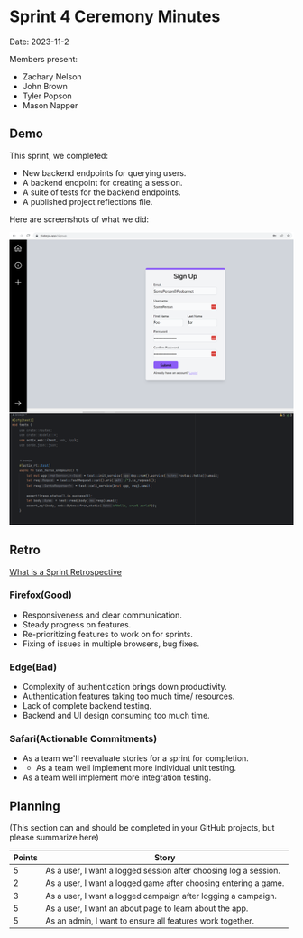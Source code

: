 # Sprint 4 Ceremony Minutes
  
Date: 2023-11-2

Members present:

* Zachary Nelson
* John Brown
* Tyler Popson
* Mason Napper
  
## Demo

This sprint, we completed:

* New backend endpoints for querying users.
* A backend endpoint for creating a session.
* A suite of tests for the backend endpoints. 
* A published project reflections file.


Here are screenshots of what we did:

![Signup form](images/Homepage1.PNG)
![Test Code](images/TestCreated.PNG)
## Retro

[What is a Sprint Retrospective](https://www.scrum.org/resources/what-is-a-sprint-retrospective)

### Firefox(Good)
* Responsiveness and clear communication.
* Steady progress on features.
* Re-prioritizing features to work on for sprints.
* Fixing of issues in multiple browsers, bug fixes.

### Edge(Bad)

* Complexity of authentication brings down productivity.
* Authentication features taking too much time/ resources.
* Lack of complete backend testing.
* Backend and UI design consuming too much time.

### Safari(Actionable Commitments)

* As a team we'll reevaluate stories for a sprint for completion.
* * As a team well implement more individual unit testing.
* As a team well implement more integration testing.

## Planning

(This section can and should be completed in your GitHub projects, but please summarize here)

| Points | Story                                                            |
|--------|------------------------------------------------------------------|
| 5      | As a user, I want a logged session after choosing log a session. |
| 2      | As a user, I want a logged game after choosing entering a game.  |
| 3      | As a user, I want a logged campaign after logging a campaign.    |
| 5      | As a user, I want an about page to learn about the app.          |
| 5      | As an admin, I want to ensure all features work together.        |


